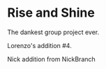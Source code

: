 Rise and Shine
==============

The dankest group project ever.

Lorenzo's addition #4.

Nick addition from NickBranch
